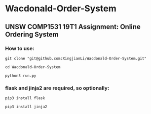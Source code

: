 # Wacdonald-Order-System

## UNSW COMP1531 19T1 Assignment: Online Ordering System

### How to use:

    git clone "git@github.com:XingjianLi/Wacdonald-Order-System.git" 
  
    cd Wacdonald-Order-System     
    
    python3 run.py
  
### flask and jinja2 are required, so optionally:
  
    pip3 install flask

    pip3 install jinja2
  
   
